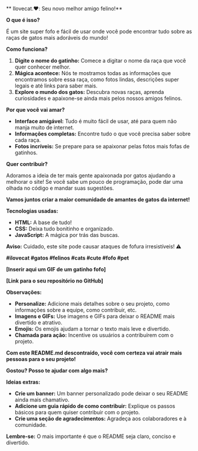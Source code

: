

** Ilovecat.❤️: Seu novo melhor amigo felino!**

**O que é isso?**

É um site super fofo e fácil de usar onde você pode encontrar tudo sobre as raças de gatos mais adoráveis do mundo! 

**Como funciona?**

1. **Digite o nome do gatinho:** Comece a digitar o nome da raça que você quer conhecer melhor. 
2. **Mágica acontece:** Nós te mostramos todas as informações que encontramos sobre essa raça, como fotos lindas, descrições super legais e até links para saber mais. 
3. **Explore o mundo dos gatos:** Descubra novas raças, aprenda curiosidades e apaixone-se ainda mais pelos nossos amigos felinos.

**Por que você vai amar?**

* **Interface amigável:** Tudo é muito fácil de usar, até para quem não manja muito de internet.
* **Informações completas:** Encontre tudo o que você precisa saber sobre cada raça.
* **Fotos incríveis:** Se prepare para se apaixonar pelas fotos mais fofas de gatinhos.

**Quer contribuir?**

Adoramos a ideia de ter mais gente apaixonada por gatos ajudando a melhorar o site! Se você sabe um pouco de programação, pode dar uma olhada no código e mandar suas sugestões. 

**Vamos juntos criar a maior comunidade de amantes de gatos da internet!** 

**Tecnologias usadas:**

* **HTML:** A base de tudo!
* **CSS:** Deixa tudo bonitinho e organizado.
* **JavaScript:** A mágica por trás das buscas.

**Aviso:** Cuidado, este site pode causar ataques de fofura irresistíveis! ⚠️

**#ilovecat #gatos #felinos #cats #cute #fofo #pet**

**[Inserir aqui um GIF de um gatinho fofo]**

**[Link para o seu repositório no GitHub]**

**Observações:**

* **Personalize:** Adicione mais detalhes sobre o seu projeto, como informações sobre a equipe, como contribuir, etc.
* **Imagens e GIFs:** Use imagens e GIFs para deixar o README mais divertido e atrativo.
* **Emojis:** Os emojis ajudam a tornar o texto mais leve e divertido.
* **Chamada para ação:** Incentive os usuários a contribuírem com o projeto.

**Com este README.md descontraído, você com certeza vai atrair mais pessoas para o seu projeto!** 

**Gostou? Posso te ajudar com algo mais?** 

**Ideias extras:**

* **Crie um banner:** Um banner personalizado pode deixar o seu README ainda mais chamativo.
* **Adicione um guia rápido de como contribuir:** Explique os passos básicos para quem quiser contribuir com o projeto.
* **Crie uma seção de agradecimentos:** Agradeça aos colaboradores e à comunidade.

**Lembre-se:** O mais importante é que o README seja claro, conciso e divertido. 
